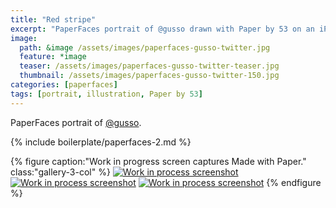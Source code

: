 ```yaml
---
title: "Red stripe"
excerpt: "PaperFaces portrait of @gusso drawn with Paper by 53 on an iPad."
image: 
  path: &image /assets/images/paperfaces-gusso-twitter.jpg 
  feature: *image
  teaser: /assets/images/paperfaces-gusso-twitter-teaser.jpg
  thumbnail: /assets/images/paperfaces-gusso-twitter-150.jpg
categories: [paperfaces]
tags: [portrait, illustration, Paper by 53]
---
```


PaperFaces portrait of [@gusso](https://twitter.com/gusso).

{% include boilerplate/paperfaces-2.md %}

{% figure caption:"Work in progress screen captures Made with Paper." class:"gallery-3-col" %}
[![Work in process screenshot](/assets/images/paperfaces-gusso-process-1-600.jpg)](/assets/images/paperfaces-gusso-process-1-lg.jpg) [![Work in process screenshot](/assets/images/paperfaces-gusso-process-2-600.jpg)](/assets/images/paperfaces-gusso-process-2-lg.jpg) [![Work in process screenshot](/assets/images/paperfaces-gusso-process-3-600.jpg)](/assets/images/paperfaces-gusso-process-3-lg.jpg)
{% endfigure %}
